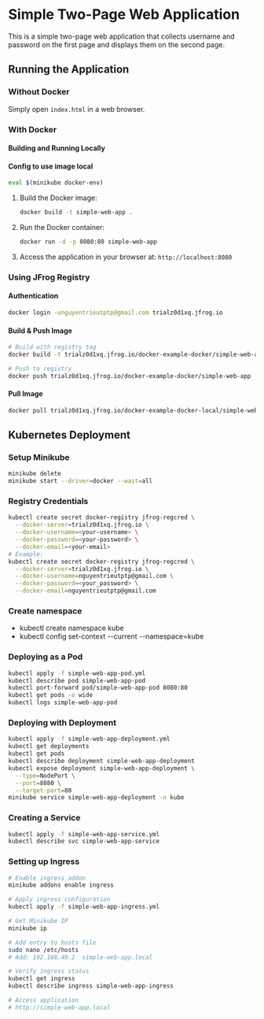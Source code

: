 # Simple Two-Page Web Application

This is a simple two-page web application that collects username and password on the first page and displays them on the second page.

## Running the Application

### Without Docker

Simply open `index.html` in a web browser.

### With Docker

#### Building and Running Locally

#### Config to use image local

```bash
eval $(minikube docker-env)
```

1. Build the Docker image:

   ```bash
   docker build -t simple-web-app .
   ```

2. Run the Docker container:

   ```bash
   docker run -d -p 8080:80 simple-web-app
   ```

3. Access the application in your browser at: `http://localhost:8080`

### Using JFrog Registry

#### Authentication

```bash
docker login -unguyentrieutptp@gmail.com trialz0d1xq.jfrog.io
```

#### Build & Push Image

```bash
# Build with registry tag
docker build -t trialz0d1xq.jfrog.io/docker-example-docker/simple-web-app .

# Push to registry
docker push trialz0d1xq.jfrog.io/docker-example-docker/simple-web-app
```

#### Pull Image

```bash
docker pull trialz0d1xq.jfrog.io/docker-example-docker-local/simple-web-app:latest
```

## Kubernetes Deployment

### Setup Minikube

```bash
minikube delete
minikube start --driver=docker --wait=all
```

### Registry Credentials

```bash
kubectl create secret docker-registry jfrog-regcred \
  --docker-server=trialz0d1xq.jfrog.io \
  --docker-username=<your-username> \
  --docker-password=<your-password> \
  --docker-email=<your-email>
# Example:
kubectl create secret docker-registry jfrog-regcred \
  --docker-server=trialz0d1xq.jfrog.io \
  --docker-username=nguyentrieutptp@gmail.com \
  --docker-password=<your_password> \
  --docker-email=nguyentrieutptp@gmail.com
```

### Create namespace

- kubectl create namespace kube
- kubectl config set-context --current --namespace=kube

### Deploying as a Pod

```bash
kubectl apply -f simple-web-app-pod.yml
kubectl describe pod simple-web-app-pod
kubectl port-forward pod/simple-web-app-pod 8080:80
kubectl get pods -o wide
kubectl logs simple-web-app-pod
```

### Deploying with Deployment

```bash
kubectl apply -f simple-web-app-deployment.yml
kubectl get deployments
kubectl get pods
kubectl describe deployment simple-web-app-deployment
kubectl expose deployment simple-web-app-deployment \
  --type=NodePort \
  --port=8080 \
  --target-port=80
minikube service simple-web-app-deployment -n kube
```

### Creating a Service

```bash
kubectl apply -f simple-web-app-service.yml
kubectl describe svc simple-web-app-service
```

### Setting up Ingress

```bash
# Enable ingress addon
minikube addons enable ingress

# Apply ingress configuration
kubectl apply -f simple-web-app-ingress.yml

# Get Minikube IP
minikube ip

# Add entry to hosts file
sudo nano /etc/hosts
# Add: 192.168.49.2  simple-web-app.local

# Verify ingress status
kubectl get ingress
kubectl describe ingress simple-web-app-ingress

# Access application
# http://simple-web-app.local
```
